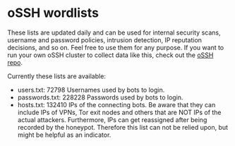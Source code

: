 # oSSH wordlists
These lists are updated daily and can be used for internal security scans, username and password policies, intrusion detection, IP reputation decisions, and so on. Feel free to use them for any purpose. If you want to run your own oSSH cluster to collect data like this, check out the [oSSH repo](https://github.com/toxyl/ossh).  

Currently these lists are available:  
- users.txt: 72798                                                                                                                                                                                                                                                                                                                                                                                     Usernames used by bots to login. 
- passwords.txt: 228228                                                                                                                                                                                                                                                                                                                                                                                     Passwords used by bots to login. 
- hosts.txt: 132410                                                                                                                                                                                                                                                                                                                                                                                     IPs of the connecting bots. Be aware that they can include IPs of VPNs, Tor exit nodes and others that are NOT IPs of the actual attackers. Furthermore, IPs can get reassigned after being recorded by the honeypot. Therefore this list can not be relied upon, but might be helpful as an indicator.
